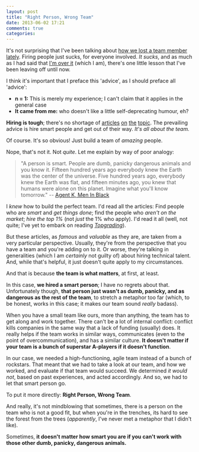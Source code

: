 ```yaml
---
layout: post
title: "Right Person, Wrong Team"
date: 2013-06-02 17:21
comments: true
categories: 
---
```


It's not surprising that I've been talking about [how we lost a team member lately](/2013/05/22/why-you-shouldnt-have-a-bad-time/). Firing people just sucks, for everyone involved. *It sucks*, and as much as I had said that [I'm over it](/2013/05/28/in-over-your-head/) (which I am), there's one little lesson that I've been leaving off until now.

I think it's important that I preface this 'advice', as I should preface all 'advice':

- **n = 1:** This is merely my experience; I can't claim that it applies in the general case
- **It came from me:** who doesn't like a little self-deprecating humour, eh?

**Hiring is tough**; there's no shortage of [articles](http://www.joelonsoftware.com/articles/GuerrillaInterviewing3.html) [on](http://www.codinghorror.com/blog/2012/03/how-to-hire-a-programmer.html) [the](http://www.joelonsoftware.com/articles/FindingGreatDevelopers.html) [topic](http://www.joelonsoftware.com/articles/SortingResumes.html). The prevailing advice is hire smart people and get out of their way. *It's all about the team.*

Of course. It's so obvious! Just build a team of *amazing* people.

Nope, that's not it. Not *quite*. Let me explain by way of poor analogy:

> "A person is smart. People are dumb, panicky dangerous animals and you know it. Fifteen hundred years ago everybody knew the Earth was the center of the universe. Five hundred years ago, everybody knew the Earth was flat, and fifteen minutes ago, you knew that humans were alone on this planet. Imagine what you'll know tomorrow." -- [Agent K, Men In Black](http://www.imdb.com/title/tt0119654/quotes?item=qt0997317)

I *knew* how to build the perfect team. I'd read all the articles: Find people who are *smart* and *get things done*; find the people who *aren't on the market*; *hire the top 1%* (not *just* the 1% who apply). I'd read it all (well, not quite; I've yet to embark on reading *[Topgrading](http://www.amazon.ca/dp/094400234X)*).

But these articles, as *famous* and *valuable* as they are, are taken from a very particular perspective. Usually, they're from the perspective that you have a team and you're adding on to it. Or worse, they're talking in generalities (which I am *certainly* not guilty of) about hiring technical talent. And, while that's helpful, it just doesn't quite apply to my circumstances.

And that is because **the team is what matters**, at first, at least.

In this case, **we hired a smart person**; I have no regrets about that. Unfortunately though, **that person just wasn't as dumb, panicky, and as dangerous as the rest of the team**, to stretch a metaphor too far (which, to be honest, works in this case; it makes our team sound *really* badass).

When you have a small team like ours, more than anything, the team has to get along and work together. There can't be a lot of internal conflict: conflict kills companies in the same way that a lack of funding (usually) does. It really helps if the team works in similar ways, communicates (even to the point of overcommunication), and has a similar culture. **It doesn't matter if your team is a bunch of superstar A-players if it doesn't function**.

In our case, we needed a high-functioning, agile team instead of a bunch of rockstars. That meant that we had to take a look at our team, and how we worked, and evaluate if that team would succeed. We determined *it would not*, based on past experiences, and acted accordingly. And so, we had to let that smart person go.

To put it more directly: **Right Person, Wrong Team**.

And really, it's not mindblowing that sometimes, there is a person on the team who is not a good fit, but when you're in the trenches, its hard to see the forest from the trees (*apparently*, I've never met a metaphor that I didn't like).

Sometimes, **it doesn't matter how smart you are if you can't work with those other dumb, panicky, dangerous animals.**
